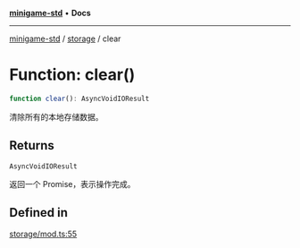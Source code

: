 [**minigame-std**](../../../README.md) • **Docs**

***

[minigame-std](../../../README.md) / [storage](../README.md) / clear

# Function: clear()

```ts
function clear(): AsyncVoidIOResult
```

清除所有的本地存储数据。

## Returns

`AsyncVoidIOResult`

返回一个 Promise，表示操作完成。

## Defined in

[storage/mod.ts:55](https://github.com/JiangJie/minigame-std/blob/baaa9364b1809237ffe9720be3ef4dba617567c9/src/std/storage/mod.ts#L55)
